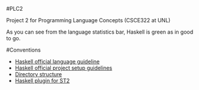 #PLC2

Project 2 for Programming Language Concepts (CSCE322 at UNL)

As you can see from the language statistics bar, Haskell is green as in good to go.

#Conventions
- [Haskell official language guideline](shttp://www.haskell.org/haskellwiki/Programming_guidelines)
- [Haskell official project setup guidelines](http://www.haskell.org/haskellwiki/How_to_write_a_Haskell_program)
- [Directory structure](http://www.haskell.org/haskellwiki/Structure_of_a_Haskell_project#Directory_Structure)
- [Haskell plugin for ST2](https://github.com/SublimeHaskell/SublimeHaskell)
